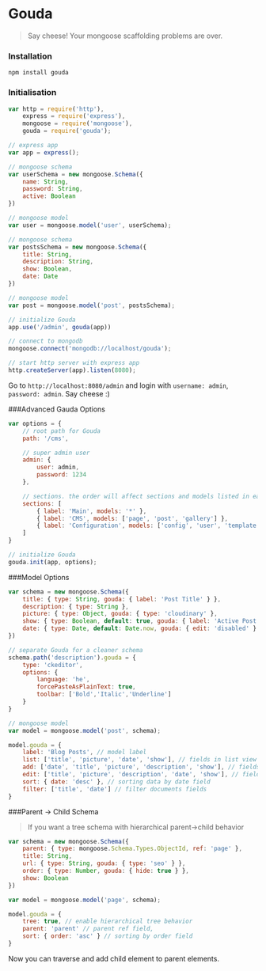 Gouda
=====

>Say cheese! Your mongoose scaffolding problems are over.

### Installation

```
npm install gouda
```

### Initialisation

```javascript
var http = require('http'),
    express = require('express'),
    mongoose = require('mongoose'),
    gouda = require('gouda');

// express app
var app = express();

// mongoose schema
var userSchema = new mongoose.Schema({
    name: String,
    password: String,
    active: Boolean
})

// mongoose model
var user = mongoose.model('user', userSchema);

// mongoose schema
var postsSchema = new mongoose.Schema({
    title: String,
    description: String,
    show: Boolean,
    date: Date
})

// mongoose model
var post = mongoose.model('post', postsSchema);

// initialize Gouda
app.use('/admin', gouda(app))

// connect to mongodb
mongoose.connect('mongodb://localhost/gouda');

// start http server with express app
http.createServer(app).listen(8080);
```

Go to `http://localhost:8080/admin` and login with `username: admin`, `password: admin`.
Say cheese :)

###Advanced Gauda Options

```javascript
var options = {
    // root path for Gouda
    path: '/cms',

    // super admin user
    admin: {
        user: admin,
        password: 1234
    },

    // sections. the order will affect sections and models listed in each
    sections: [
        { label: 'Main', models: '*' },
        { label: 'CMS', models: ['page', 'post', 'gallery'] },
        { label: 'Configuration', models: ['config', 'user', 'template'] }
    ]
}

// initialize Gouda
gouda.init(app, options);
```

###Model Options

```javascript
var schema = new mongoose.Schema({
    title: { type: String, gouda: { label: 'Post Title' } },
    description: { type: String },
    picture: { type: Object, gouda: { type: 'cloudinary' },
    show: { type: Boolean, default: true, gouda: { label: 'Active Post' } },
    date: { type: Date, default: Date.now, gouda: { edit: 'disabled' } }
})

// separate Gouda for a cleaner schema
schema.path('description').gouda = {
    type: 'ckeditor',
    options: {
        language: 'he',
        forcePasteAsPlainText: true,
        toolbar: ['Bold','Italic','Underline']
    }
}

// mongoose model
var model = mongoose.model('post', schema);

model.gouda = {
    label: 'Blog Posts', // model label
    list: ['title', 'picture', 'date', 'show'], // fields in list view (table of documents)
    add: ['date', 'title', 'picture', 'description', 'show'], // fields in add view
    edit: ['title', 'picture', 'description', 'date', 'show'], // fields in edit view
    sort: { date: 'desc' }, // sorting data by date field
    filter: ['title', 'date'] // filter documents fields
}
```

###Parent -> Child Schema

>If you want a tree schema with hierarchical parent->child behavior

```javascript
var schema = new mongoose.Schema({
    parent: { type: mongoose.Schema.Types.ObjectId, ref: 'page' },
    title: String,
    url: { type: String, gouda: { type: 'seo' } },
    order: { type: Number, gouda: { hide: true } },
    show: Boolean
})

var model = mongoose.model('page', schema);

model.gouda = {
    tree: true, // enable hierarchical tree behavior
    parent: 'parent' // parent ref field,
    sort: { order: 'asc' } // sorting by order field
}
```

Now you can traverse and add child element to parent elements.
